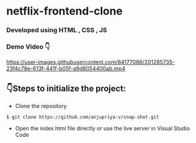 # netflix-frontend-clone

### Developed using HTML , CSS , JS

### Demo Video 👇

https://user-images.githubusercontent.com/84177086/201285735-23f4c78e-613f-441f-b05f-a9d8054400ab.mp4

## :point_down:Steps to initialize the project:

- Clone the repository
```
$ git clone https://github.com/anjupriya-v/snap-shot.git
```
- Open the index.html file directly or use the live server in Visual Studio Code
